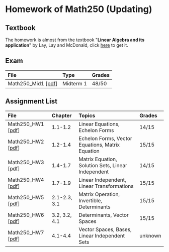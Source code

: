 # Homework of Math250 (Updating)
## Textbook
The homework is almost from the textbook "**Linear Algebra and its application**" by Lay, Lay and McDonald, click [here](https://home.cs.colorado.edu/~alko5368/lecturesCSCI2820/mathbook.pdf) to get it.

## Exam
| File | Type | Grades |
|:-------|:-------|:-------|
| Math250_Mid1 [[pdf](./Math250_Mid1.pdf)] | Midterm 1 | 48/50 |

## Assignment List
| File | Chapter | Topics | Grades |
|:-------|:-------|:-------|:-------|
| Math250_HW1 [[pdf](./Math250_HW1.pdf)] | 1.1-1.2 | Linear Equations, Echelon Forms | 14/15 |
| Math250_HW2 [[pdf](./Math250_HW2.pdf)] | 1.2-1.4 | Echelon Forms, Vector Equations, Matrix Equation | 15/15 |
| Math250_HW3 [[pdf](./Math250_HW3.pdf)] | 1.4-1.7 | Matrix Equation, Solution Sets, Linear Independent | 14/15 |
| Math250_HW4 [[pdf](./Math250_HW4.pdf)] | 1.7-1.9 | Linear Independent, Linear Transformations | 15/15 |
| Math250_HW5 [[pdf](./Math250_HW5.pdf)] | 2.1-2.3, 3.1 | Matrix Operation, Invertible, Determinants | 15/15 |
| Math250_HW6 [[pdf](./Math250_HW6.pdf)] | 3.2, 3.2, 4.1 | Determinants, Vector Spaces | 15/15 |
| Math250_HW7 [[pdf](./Math250_HW7.pdf)] | 4.1-4.4 | Vector Spaces, Bases, Linear Independent Sets | unknown |
